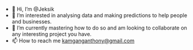 - 👋 Hi, I’m @Jeksik
- 👀 I’m interested in analysing data and making predictions to help people and businesses.
- 🌱 I’m currently mastering how to do so and am looking to collaborate on any interesting project you have.
- 📫 How to reach me kamganganthony@gmail.com

<!---
Jeksik/Jeksik is a ✨ special ✨ repository because its `README.md` (this file) appears on your GitHub profile.
You can click the Preview link to take a look at your changes.
--->
